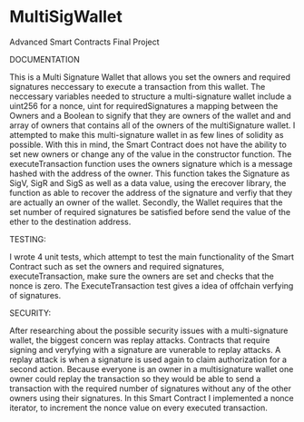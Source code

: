 # MultiSigWallet
Advanced Smart Contracts Final Project

DOCUMENTATION

This is a Multi Signature Wallet that allows you set the owners and required signatures neccessary to execute a transaction from this wallet. The neccessary variables needed to structure a multi-signature wallet include a uint256 for a nonce, uint for requiredSignatures a mapping between the Owners and a Boolean to signify that they are owners of the wallet and and array of owners that contains all of the owners of the multiSignature wallet. I attempted to make this multi-signature wallet in as few lines of solidity as possible. With this in mind, the Smart Contract does not have the ability to set new owners or change any of the value in the constructor function. The executeTransaction function uses the owners signature which is a message hashed with the address of the owner. This function takes the Signature as SigV, SigR and SigS as well as a data value, using the erecover library, the function as able to recover the address of the signature and verfiy that they are actually an owner of the wallet. Secondly, the Wallet requires that the set number of required signatures be satisfied before send the value of the ether to the destination address. 



TESTING:

I wrote 4 unit tests, which attempt to test the main functionality of the Smart Contract such as set the owners and required signatures, executeTransaction, make sure the owners are set and checks that the nonce is zero. The ExecuteTransaction test gives a idea of offchain verfying of signatures.

SECURITY:

After researching about the possible security issues with a multi-signature wallet, the biggest concern was replay attacks. Contracts that require signing and veryfying with a signature are vunerable to replay attacks. A replay attack is when a signature is used again to claim authorization for a second action. Because everyone is an owner in a multisignature wallet one owner could replay the transaction so they would be able to send a transaction with the required number of signatures without any of the other owners using their signatures. In this Smart Contract I implemented a nonce iterator, to increment the nonce value on every executed transaction.



